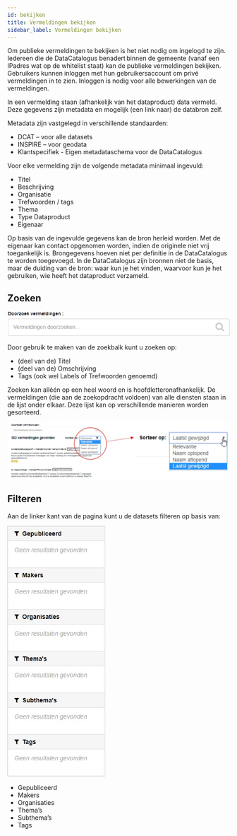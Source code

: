 ```yaml
---
id: bekijken
title: Vermeldingen bekijken
sidebar_label: Vermeldingen bekijken
---
```


Om publieke vermeldingen te bekijken is het niet nodig om ingelogd te zijn. Iedereen die de DataCatalogus benadert binnen de gemeente (vanaf een IPadres wat op de whitelist staat) kan de publieke vermeldingen bekijken. Gebruikers kunnen inloggen met hun gebruikersaccount om privé vermeldingen in te zien. Inloggen is nodig voor alle bewerkingen van de vermeldingen.

In een vermelding staan (afhankelijk van het dataproduct) data vermeld. Deze gegevens zijn metadata en mogelijk (een link naar) de databron zelf.

Metadata zijn vastgelegd in verschillende standaarden:

- DCAT – voor alle datasets
- INSPIRE – voor geodata
- Klantspecifiek - Eigen metadataschema voor de DataCatalogus

Voor elke vermelding zijn de volgende metadata minimaal ingevuld:

- Titel
- Beschrijving
- Organisatie
- Trefwoorden / tags
- Thema
- Type Dataproduct
- Eigenaar

Op basis van de ingevulde gegevens kan de bron herleid worden. Met de eigenaar kan contact opgenomen worden, indien de originele niet vrij toegankelijk is.
Brongegevens hoeven niet per definitie in de DataCatalogus te worden toegevoegd. In de DataCatalogus zijn bronnen niet de basis, maar de duiding van de bron: waar kun je het vinden, waarvoor kun je het gebruiken, wie heeft het dataproduct verzameld.

## Zoeken

![imageStyle: Listings](assets/Vermeldingen/image2.png)

Door gebruik te maken van de zoekbalk kunt u zoeken op:

- (deel van de) Titel
- (deel van de) Omschrijving
- Tags (ook wel Labels of Trefwoorden genoemd)

Zoeken kan alléén op een heel woord en is hoofdletteronafhankelijk. De vermeldingen (die aan de zoekopdracht voldoen) van alle diensten staan in de lijst onder elkaar. Deze lijst kan op verschillende manieren worden gesorteerd.

![imageStyle: Listings](assets/Vermeldingen/image3.jpg)

## Filteren

Aan de linker kant van de pagina kunt u de datasets filteren op basis van:

![imageStyle: Listings](assets/Vermeldingen/image4.jpg)

- Gepubliceerd
- Makers
- Organisaties
- Thema’s
- Subthema’s
- Tags
